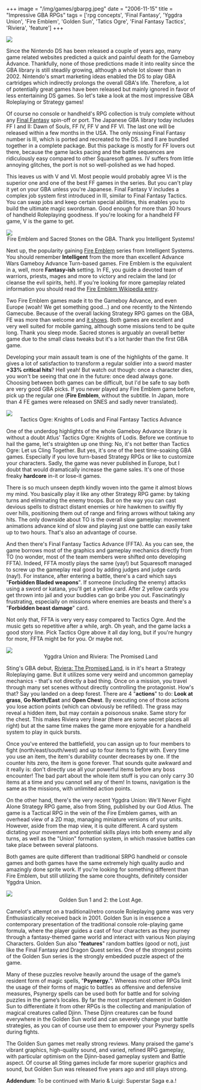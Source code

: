 +++
image = "/img/games/gbarpg.jpeg"
date = "2006-11-15"
title = "Impressive GBA RPGs"
tags = ['rpg concepts', 'Final Fantasy', 'Yggdra Union', 'Fire Emblem', 'Golden Sun', 'Tatics Ogre', 'Final Fantasy Tactics', 'Riviera', 'feature']
+++

<img src="/img/articles/GBARPGs.jpg"/>

Since the Nintendo DS has been released a couple of years ago, many game related websites predicted a quick and painful death for the Gameboy Advance. Thankfully, none of those predictions made it into reality since the GBA library is still steadily growing, although a whole lot slower than in 2002. Nintendo's smart marketing ideas enabled the DS to play GBA cartridges which indirectly prolongs the overall GBA's life. Therefore, a lot of potentially great games have been released but mainly ignored in favor of less entertaining DS games. So let's take a look at the most impressive GBA Roleplaying or Strategy games!

Of course no console or handheld's RPG collection is truly complete without any [Final Fantasy](/tags/final-fantasy) spin-off or port. The Japanese GBA library today includes FF I and II: Dawn of Souls, FF IV, FF V and FF VI. The last one will be released within a few months in the USA. The only missing Final Fantasy number is III, which is ported and recreated to the DS. I and II are bundled together in a complete package. But this package is mostly for FF lovers out there, because the game lacks pacing and the battle sequences are ridiculously easy compared to other Squaresoft games. IV suffers from little annoying glitches, the port is not so well-polished as we had hoped. 

This leaves us with V and VI. Most people would probably agree VI is the superior one and one of the best FF games in the series. But you can't play it yet on your GBA unless you're Japanese. Final Fantasy V includes a complex job system first introduced in III, similar to Final Fantasy Tactics. You can swap jobs and keep certain special abilities, this enables you to build the ultimate magic swordsman. Good enough for more than 30 hours of handheld Roleplaying goodness. If you're looking for a handheld FF game, V is the game to get.

<img src="/img/articles/gbarpg_fire.jpg"/>
<center>Fire Emblem and Sacred Stones on the GBA. Thank you Intelligent Systems!</center>

Next up, the popularity gaining [Fire Emblem](/tags/fire-emblem) series from Intelligent Systems. You should remember **Intelligent** from the more than excellent Advance Wars Gameboy Advance Turn-based games. Fire Emblem is the equivalent in a, well, more **Fantasy-ish** setting. In FE, you guide a devoted team of warriors, priests, mages and more to victory and reclaim the land (or cleanse the evil spirits, heh). If you're looking for more gameplay related information you should read the [Fire Emblem Wikipedia entry](https://en.wikipedia.org/wiki/Fire_Emblem). 

Two Fire Emblem games made it to the Gameboy Advance, and even Europe (woah! We get something good...) and one recently to the Nintendo Gamecube. Because of the overall lacking Strategy RPG games on the GBA, FE was more than welcome and [it shows](http://www.gamerankings.com/htmlpages2/468480.asp?q=fire%20emblem). Both games are excellent and very well suited for mobile gaming, although some missions tend to be quite long. Thank you sleep mode. Sacred stones is arguably an overall better game due to the small class tweaks but it's a lot harder than the first GBA game. 

Developing your main assault team is one of the highlights of the game. It gives a lot of satisfaction to transform a regular soldier into a sword master **+33% critical hits**? Hell yeah! But watch out though: once a character dies, you won't be seeing that one in the future: once dead always gone. Choosing between both games can be difficult, but I'd be safe to say both are very good GBA picks. If you never played any Fire Emblem game before, pick up the regular one (**Fire Emblem**, without the subtitle. In Japan, more than 4 FE games were released on SNES and sadly never translated).

<img src="/img/articles/gbarpg_TO.jpg"/>
<center>Tactics Ogre: Knights of Lodis and Final Fantasy Tactics Advance</center>

One of the underdog highlights of the whole Gameboy Advance library is without a doubt Atlus' Tactics Ogre: Knights of Lodis. Before we continue to hail the game, let's straighten up one thing: No, it's not better than Tactics Ogre: Let us Cling Together. But yes, it's one of the best time-soaking GBA games. Especially if you love turn-based Strategy RPGs or like to customize your characters. Sadly, the game was never published in Europe, but I doubt that would dramatically increase the game sales. It's one of those freaky **hardcore** in-it or lose-it games. 

There is so much unseen depth kindly woven into the game it almost blows my mind. You basically play it like any other Strategy RPG game: by taking turns and eliminating the enemy troops. But on the way you can cast devious spells to distract distant enemies or hire hawkmen to swiftly fly over hills, positioning them out of range and firing arrows without taking any hits. The only downside about TO is the overall slow gameplay: movement animations advance kind of slow and playing just one battle can easily take up to two hours. That's also an advantage of course.

And then there's Final Fantasy Tactics Advance (FFTA). As you can see, the game borrows most of the graphics and gameplay mechanics directly from TO (no wonder, most of the team members were shifted onto developing FFTA). Indeed, FFTA mostly plays the same (yay!) but Squaresoft managed to screw up the gameplay real good by adding judges and judge cards (nay!). For instance, after entering a battle, there's a card which says "**Forbidden Bladed weapons**". If someone (including the enemy) attacks using a sword or katana, you'll get a yellow card. After 2 yellow cards you get thrown into jail and your buddies can go bribe you out. Fascinatingly frustrating, especially on missions where enemies are beasts and there's a "**Forbidden beast damage**" card. 

Not only that, FFTA is very very easy compared to Tactics Ogre. And the music gets so repetitive after a while, argh. Oh yeah, and the game lacks a good story line. Pick Tactics Ogre above it all day long, but if you're hungry for more, FFTA might be for you. Or maybe not.

<img src="/img/articles/gbarpg_union.jpg"/>
<center>Yggdra Union and Riviera: The Promised Land</center>

Sting's GBA debut, [Riviera: The Promised Land](/tags/riviera), is in it's heart a Strategy Roleplaying game. But it utilizes some very weird and uncommon gameplay mechanics - that's not directly a bad thing. Once on a mission, you travel through many set scenes without directly controlling the protagonist. How's that? Say you landed on a deep forest. There are 4 "**actions**" to do: **Look at grass**, **Go North/East** and **Open Chest**. By executing one of those actions you lose action points (which can obviously be refilled). The grass may reveal a hidden item, but may contain a poisonous snake. Same story for the chest. This makes Riviera very linear (there are some secret places all right) but at the same time makes the game more enjoyable for a handheld system to play in quick bursts.

Once you've entered the battlefield, you can assign up to four members to fight (north/east/south/west) and up to four items to fight with. Every time you use an item, the item's durability counter decreases by one. If the counter hits zero, the item is gone forever. That sounds quite awkward and it really is: don't directly use all your powerful items before any boss encounter! The bad part about the whole item stuff is you can only carry 30 items at a time and you cannot sell any of them! In towns, navigation is the same as the missions, with unlimited action points. 

On the other hand, there's the very recent Yggdra Union: We'll Never Fight Alone Strategy RPG game, also from Sting, published by our God Atlus. The game is a Tactical RPG in the vein of the Fire Emblem games, with an overhead view of a 2D map, managing miniature versions of your units. However, aside from the map view, it is quite different. A card system dictating your movement and potential skills plays into both enemy and ally turns, as well as the "Union" formation system, in which massive battles can take place between several platoons.

Both games are quite different than traditional SRPG handheld or console games and both games have the same extremely high quality audio and amazingly done sprite work. If you're looking for something different than Fire Emblem, but still utilizing the same core thoughts, definitely consider Yggdra Union.

<img src="/img/articles/gbarpg_sun.jpg"/>
<center>Golden Sun 1 and 2: the Lost Age.</center>

Camelot's attempt on a traditional/retro console Roleplaying game was very Enthusiastically received back in 2001. Golden Sun is in essence a contemporary presentation of the traditional console role-playing game formula, where the player guides a cast of four characters as they journey through a fantasy-themed game world and interact with various Non playing Characters. Golden Sun also "**features**" random battles (good or not), just like the Final Fantasy and Dragon Quest series. One of the strongest points of the Golden Sun series is the strongly embedded puzzle aspect of the game.

Many of these puzzles revolve heavily around the usage of the game’s resident form of magic spells, "**Psynergy.**". Whereas most other RPGs limit the usage of their forms of magic to battles as offensive and defensive measures, Psynergy spells can be used both for battle and for solving puzzles in the game’s locales. By far the most important element in Golden Sun to differentiate it from other RPGs is the collecting and manipulation of magical creatures called Djinn. These Djinn creatures can be found everywhere in the Golden Sun world and can severely change your battle strategies, as you can of course use them to empower your Psynergy spells during fights.

The Golden Sun games met really strong reviews. Many praised the game's vibrant graphics, high-quality sound, and varied, refined RPG gameplay, with particular optimism on the Djinn-based gameplay system and Battle aspect. Of course all Sting games include far more superior graphics and sound, but Golden Sun was released five years ago and still plays strong.

**Addendum**: To be continued with Mario & Luigi: Superstar Saga e.a.!

